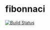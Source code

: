 # fibonnaci

[![Build Status](http://35.215.44.56:8080/buildStatus/icon?job=fibonnaci)](http://35.215.44.56:8080/job/fibonnaci/)
